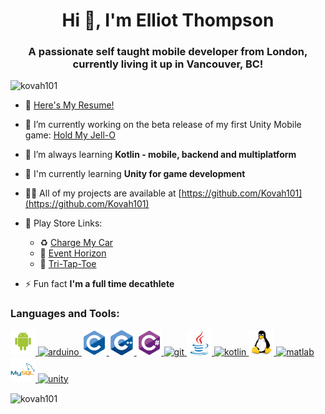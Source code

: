 <h1 align="center">Hi 👋, I'm Elliot Thompson</h1>
<h3 align="center">A passionate self taught mobile developer from London, currently living it up in Vancouver, BC!</h3>

<p align="left"> <img src="https://komarev.com/ghpvc/?username=kovah101&label=Profile%20views&color=0e75b6&style=flat" alt="kovah101" /> </p>

- :page_facing_up: [Here's My Resume!](https://github.com/Kovah101/Kovah101/blob/main/Developer%20CV%20Resume.pdf)

- 🔭 I’m currently working on the beta release of my first Unity Mobile game: [Hold My Jell-O](https://github.com/Kovah101/Hold-My-Jell-O)

- 🌱 I’m always learning **Kotlin - mobile, backend and multiplatform**
  
- :notebook: I'm currently learning **Unity for game development**

- 👨‍💻 All of my projects are available at [https://github.com/Kovah101](https://github.com/Kovah101)

- :raised_hands: Play Store Links:
    - :recycle: [Charge My Car](https://play.google.com/store/apps/details?id=com.github.kovah101.chargemycar)
    - :space_invader: [Event Horizon](https://play.google.com/store/apps/details?id=com.github.kovah101.darkmatter)
    - :dart: [Tri-Tap-Toe](https://play.google.com/store/apps/details?id=com.github.kovah101.tri_taptical)

- ⚡ Fun fact **I'm a full time decathlete**


<h3 align="left">Languages and Tools:</h3>
<p align="left"> <a href="https://developer.android.com" target="_blank"> <img src="https://raw.githubusercontent.com/devicons/devicon/master/icons/android/android-original-wordmark.svg" alt="android" width="40" height="40"/> </a> <a href="https://www.arduino.cc/" target="_blank"> <img src="https://cdn.worldvectorlogo.com/logos/arduino-1.svg" alt="arduino" width="40" height="40"/> </a> <a href="https://www.cprogramming.com/" target="_blank"> <img src="https://raw.githubusercontent.com/devicons/devicon/master/icons/c/c-original.svg" alt="c" width="40" height="40"/> </a> <a href="https://www.w3schools.com/cpp/" target="_blank"> <img src="https://raw.githubusercontent.com/devicons/devicon/master/icons/cplusplus/cplusplus-original.svg" alt="cplusplus" width="40" height="40"/> </a> <a href="https://www.w3schools.com/cs/" target="_blank"> <img src="https://raw.githubusercontent.com/devicons/devicon/master/icons/csharp/csharp-original.svg" alt="csharp" width="40" height="40"/> </a> <a href="https://git-scm.com/" target="_blank"> <img src="https://www.vectorlogo.zone/logos/git-scm/git-scm-icon.svg" alt="git" width="40" height="40"/> </a> <a href="https://www.java.com" target="_blank"> <img src="https://raw.githubusercontent.com/devicons/devicon/master/icons/java/java-original.svg" alt="java" width="40" height="40"/> </a> <a href="https://kotlinlang.org" target="_blank"> <img src="https://www.vectorlogo.zone/logos/kotlinlang/kotlinlang-icon.svg" alt="kotlin" width="40" height="40"/> </a> <a href="https://www.linux.org/" target="_blank"> <img src="https://raw.githubusercontent.com/devicons/devicon/master/icons/linux/linux-original.svg" alt="linux" width="40" height="40"/> </a> <a href="https://www.mathworks.com/" target="_blank"> <img src="https://upload.wikimedia.org/wikipedia/commons/2/21/Matlab_Logo.png" alt="matlab" width="40" height="40"/> </a> <a href="https://www.mysql.com/" target="_blank"> <img src="https://raw.githubusercontent.com/devicons/devicon/master/icons/mysql/mysql-original-wordmark.svg" alt="mysql" width="40" height="40"/> </a> <a href="https://unity.com/" target="_blank"> <img src="https://www.vectorlogo.zone/logos/unity3d/unity3d-icon.svg" alt="unity" width="40" height="40"/> </a> </p>

<p><img align="center" src="https://github-readme-streak-stats.herokuapp.com/?user=kovah101&" alt="kovah101" /></p>



